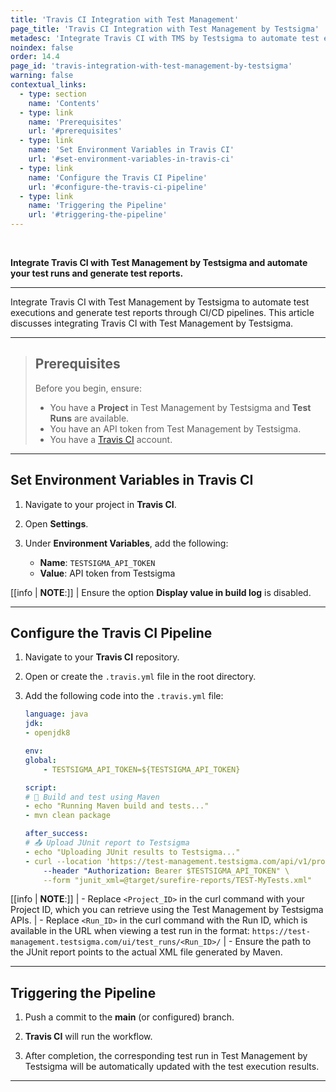 ```yaml
---
title: 'Travis CI Integration with Test Management'
page_title: 'Travis CI Integration with Test Management by Testsigma'
metadesc: 'Integrate Travis CI with TMS by Testsigma to automate test executions & generate test reports through CI/CD pipelines | Travis CI Integration with TMS by Testsigma'
noindex: false
order: 14.4
page_id: 'travis-integration-with-test-management-by-testsigma'
warning: false
contextual_links:
  - type: section
    name: 'Contents'
  - type: link
    name: 'Prerequisites'
    url: '#prerequisites'
  - type: link
    name: 'Set Environment Variables in Travis CI'
    url: '#set-environment-variables-in-travis-ci'
  - type: link
    name: 'Configure the Travis CI Pipeline'
    url: '#configure-the-travis-ci-pipeline'
  - type: link
    name: 'Triggering the Pipeline'
    url: '#triggering-the-pipeline'
---
```


<br>

**Integrate Travis CI with Test Management by Testsigma and automate your test runs and generate test reports.**

---

Integrate Travis CI with Test Management by Testsigma to automate test executions and generate test reports through CI/CD pipelines. This article discusses integrating Travis CI with Test Management by Testsigma.

---

> ## **Prerequisites**
> 
> Before you begin, ensure:
> - You have a **Project** in Test Management by Testsigma and **Test Runs** are available.
> - You have an API token from Test Management by Testsigma.
> - You have a [Travis CI](https://www.travis-ci.com/) account.


---

## **Set Environment Variables in Travis CI**

1. Navigate to your project in **Travis CI**.

2. Open **Settings**.

3. Under **Environment Variables**, add the following:
   - **Name**: `TESTSIGMA_API_TOKEN`
   - **Value**: API token from Testsigma

[[info | **NOTE**:]]
| Ensure the option **Display value in build log** is disabled.

---

## **Configure the Travis CI Pipeline**

1. Navigate to your **Travis CI** repository. 

2. Open or create the `.travis.yml` file in the root directory.

3. Add the following code into the `.travis.yml` file:

    ```yaml
    language: java
    jdk:
    - openjdk8

    env:
    global:
        - TESTSIGMA_API_TOKEN=${TESTSIGMA_API_TOKEN}

    script:
    # 🔨 Build and test using Maven
    - echo "Running Maven build and tests..."
    - mvn clean package

    after_success:
    # 📤 Upload JUnit report to Testsigma
    - echo "Uploading JUnit results to Testsigma..."
    - curl --location 'https://test-management.testsigma.com/api/v1/projects/<Project_ID>/junit-import/test-run/<Run_ID>' \
        --header "Authorization: Bearer $TESTSIGMA_API_TOKEN" \
        --form "junit_xml=@target/surefire-reports/TEST-MyTests.xml"
    ```

[[info | **NOTE**:]]
| - Replace `<Project_ID>` in the curl command with your Project ID, which you can retrieve using the Test Management by Testsigma APIs.
| - Replace `<Run_ID>` in the curl command with the Run ID, which is available in the URL when viewing a test run in the format: `https://test-management.testsigma.com/ui/test_runs/<Run_ID>/`
| - Ensure the path to the JUnit report points to the actual XML file generated by Maven.


---

## **Triggering the Pipeline**

1. Push a commit to the **main** (or configured) branch.


2. **Travis CI** will run the workflow.


3. After completion, the corresponding test run in Test Management by Testsigma will be automatically updated with the test execution results.


---